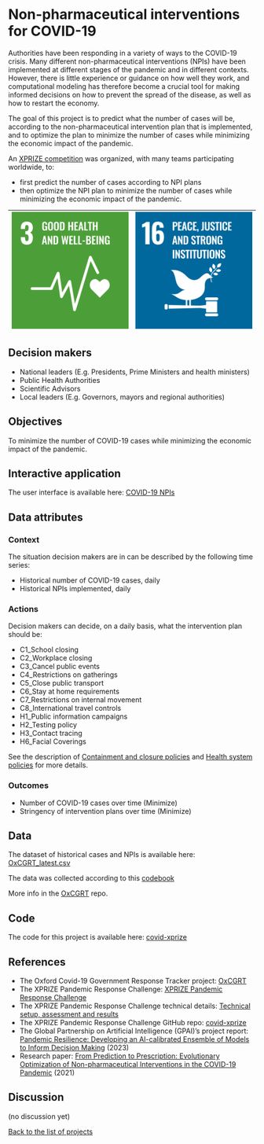 # Non-pharmaceutical interventions for COVID-19

<!-- Describe the project in one sentence, e.g. A project that... -->
Authorities have been responding in a variety of ways to the COVID-19 crisis. Many different non-pharmaceutical
interventions (NPIs) have been implemented at different stages of the pandemic and in different contexts. However,
there is little experience or guidance on how well they work, and computational modeling has therefore become a crucial
tool for making informed decisions on how to prevent the spread of the disease, as well as how to restart the economy.

The goal of this project is to predict what the number of cases will be, according to the non-pharmaceutical
intervention plan that is implemented, and to optimize the plan to minimize the number of cases while minimizing the
economic impact of the pandemic.

An [XPRIZE competition](https://www.xprize.org/challenge/pandemicresponse) was organized, with many teams participating
worldwide, to:
- first predict the number of cases according to NPI plans
- then optimize the NPI plan to minimize the number of cases while minimizing the economic impact of the pandemic.

<!-- Insert SDG Icons and links-->
| [![Goal 03](../images/sdgs/E-WEB-Goal-03.png)](../goals/goal_03) | [![Goal 16](../images/sdgs/E-WEB-Goal-16.png)](../goals/goal_16) |
|---------------------------------------------------------------------|---------------------------------------------------------------------|

## Decision makers

<!-- List decision makers that could use this project-->
- National leaders (E.g. Presidents, Prime Ministers and health ministers)
- Public Health Authorities
- Scientific Advisors
- Local leaders (E.g. Governors, mayors and regional authorities)

## Objectives

To minimize the number of COVID-19 cases while minimizing the economic impact of the pandemic.

## Interactive application

<!-- Provide a link to the interactive application -->
The user interface is available here: [COVID-19 NPIs](https://evolution.ml/demos/npidashboard/)

## Data attributes

### Context

<!-- Describe the situation decision makers are in when then have to make a decision -->
The situation decision makers are in can be described by the following time series:

- Historical number of COVID-19 cases, daily
- Historical NPIs implemented, daily

### Actions

<!-- Describe what the decision makers can do achieve their objectives -->
Decision makers can decide, on a daily basis, what the intervention plan should be:
- C1_School closing
- C2_Workplace closing
- C3_Cancel public events
- C4_Restrictions on gatherings
- C5_Close public transport
- C6_Stay at home requirements
- C7_Restrictions on internal movement
- C8_International travel controls
- H1_Public information campaigns
- H2_Testing policy
- H3_Contact tracing
- H6_Facial Coverings

See the description of [Containment and closure policies](https://github.com/OxCGRT/covid-policy-tracker/blob/master/documentation/codebook.md#containment-and-closure-policies)
and [Health system policies](https://github.com/OxCGRT/covid-policy-tracker/blob/master/documentation/codebook.md#health-system-policies) for more details. 

### Outcomes

<!-- Describe the metrics decision makers are trying to optimize, on which they are evaluated -->
- Number of COVID-19 cases over time (Minimize)
- Stringency of intervention plans over time (Minimize)

## Data

<!-- Describe the data that is used to evaluate the decisions -->
The dataset of historical cases and NPIs is available here: [OxCGRT_latest.csv](https://raw.githubusercontent.com/OxCGRT/covid-policy-tracker-legacy/main/legacy_data_202207/OxCGRT_latest.csv)

The data was collected according to this [codebook](https://github.com/OxCGRT/covid-policy-tracker/blob/master/documentation/codebook.md)

More info in the [OxCGRT](https://github.com/OxCGRT/covid-policy-dataset) repo.

## Code

<!-- Point to the repo that contains the code -->
The code for this project is available here: [covid-xprize](https://github.com/cognizant-ai-labs/covid-xprize)

## References

<!-- Provide a list of references or other resources used in the project -->
- The Oxford Covid-19 Government Response Tracker project: [OxCGRT](https://www.bsg.ox.ac.uk/research/covid-19-government-response-tracker)
- The XPRIZE Pandemic Response Challenge: [XPRIZE Pandemic Response Challenge](https://www.xprize.org/challenge/pandemicresponse)
- The XPRIZE Pandemic Response Challenge technical details: [Technical setup, assessment and results](https://evolution.ml/xprize/)
- The XPRIZE Pandemic Response Challenge GitHub repo: [covid-xprize](https://github.com/cognizant-ai-labs/covid-xprize)
- The Global Partnership on Artificial Intelligence (GPAI)’s project report: [Pandemic Resilience: Developing an AI-calibrated Ensemble of Models to Inform Decision Making](https://gpai.ai/projects/responsible-ai/RAI06%20-%20Pandemic%20Resilience%20-%20Developing%20an%20AI-calibrated%20ensemble%20of%20models%20to%20inform%20decision%20making.pdf) (2023)
- Research paper: [From Prediction to Prescription: Evolutionary Optimization of Non-pharmaceutical Interventions in the COVID-19 Pandemic](https://ieeexplore.ieee.org/document/9366776) (2021)


## Discussion

<!-- Provide a link to a space for discussion or comments -->
(no discussion yet)

[Back to the list of projects](../README)